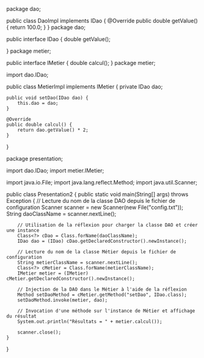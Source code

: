 package dao;

public class DaoImpl implements IDao {
    @Override
    public double getValue() {
        return 100.0;
    }
}
package dao;

public interface IDao {
	double getValue();

}
package metier;

public interface IMetier {
	double calcul();
}
package metier;

import dao.IDao;

public class MetierImpl implements IMetier {
    private IDao dao;
    
    public void setDao(IDao dao) {
        this.dao = dao;
    }
    
    @Override
    public double calcul() {
        return dao.getValue() * 2;
    }
}

package presentation;

import dao.IDao;
import metier.IMetier;

import java.io.File;
import java.lang.reflect.Method;
import java.util.Scanner;

public class Presentation2 {
    public static void main(String[] args) throws Exception {
        // Lecture du nom de la classe DAO depuis le fichier de configuration
        Scanner scanner = new Scanner(new File("config.txt"));
        String daoClassName = scanner.nextLine();
        
        // Utilisation de la réflexion pour charger la classe DAO et créer une instance
        Class<?> cDao = Class.forName(daoClassName);
        IDao dao = (IDao) cDao.getDeclaredConstructor().newInstance();
        
        // Lecture du nom de la classe Métier depuis le fichier de configuration
        String metierClassName = scanner.nextLine();
        Class<?> cMetier = Class.forName(metierClassName);
        IMetier metier = (IMetier) cMetier.getDeclaredConstructor().newInstance();
        
        // Injection de la DAO dans le Métier à l'aide de la réflexion
        Method setDaoMethod = cMetier.getMethod("setDao", IDao.class);
        setDaoMethod.invoke(metier, dao);
        
        // Invocation d'une méthode sur l'instance de Métier et affichage du résultat
        System.out.println("Résultats = " + metier.calcul());
        
        scanner.close();
    }
}
